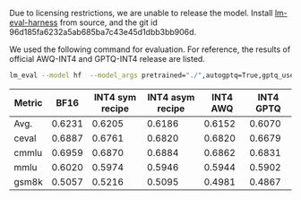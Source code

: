 Due to licensing restrictions, we are unable to release the model. Install [lm-eval-harness](https://github.com/EleutherAI/lm-evaluation-harness.git) from source, and the git id 96d185fa6232a5ab685ba7c43e45d1dbb3bb906d.

We used the following command for evaluation.
For reference, the results of official AWQ-INT4 and GPTQ-INT4 release are listed.

~~~bash
lm_eval --model hf  --model_args pretrained="./",autogptq=True,gptq_use_triton=True,trust_remote_code=True --device cuda:0 --tasks ceval-valid,cmmlu,mmlu,gsm8k --batch_size 16 --num_fewshot 0
~~~

| Metric         | BF16   | INT4 sym recipe | INT4 asym recipe |  INT4 AWQ | INT4 GPTQ |
| -------------- | ------ |-----------------|------------------|-----------|-----------|
| Avg.           | 0.6231 | 0.6205          | 0.6186           | 0.6152    | 0.6070    |
| ceval          | 0.6887 | 0.6761          | 0.6820           | 0.6820    | 0.6679    |
| cmmlu          | 0.6959 | 0.6870          | 0.6884           | 0.6862    | 0.6831    |
| mmlu           | 0.6020 | 0.5974          | 0.5946           | 0.5944    | 0.5902    |
| gsm8k          | 0.5057 | 0.5216          | 0.5095           | 0.4981    | 0.4867    |
